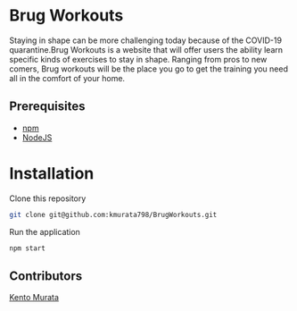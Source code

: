 # Brug Workouts
Staying in shape can be more challenging today because of the COVID-19 quarantine.Brug Workouts is a website that will offer users the ability learn specific kinds of exercises to stay in shape. Ranging from pros to new comers, Brug workouts will be the place you go to get the training you need all in the comfort of your home.

## Prerequisites

- [npm](https://www.npmjs.com/get-npm)
- [NodeJS](https://nodejs.org/en/download/)


# Installation

Clone this repository
```bash
git clone git@github.com:kmurata798/BrugWorkouts.git
```

Run the application
```bash
npm start
```
## Contributors
[Kento Murata](https://github.com/kmurata798)